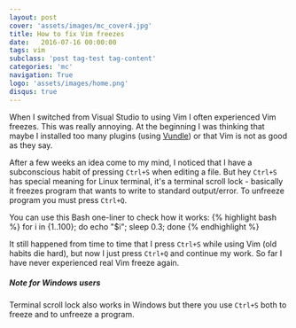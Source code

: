 ```yaml
---
layout: post
cover: 'assets/images/mc_cover4.jpg'
title: How to fix Vim freezes
date:   2016-07-16 00:00:00
tags: vim 
subclass: 'post tag-test tag-content'
categories: 'mc'
navigation: True
logo: 'assets/images/home.png'
disqus: true
---
```


When I switched from Visual Studio to using Vim I often experienced
Vim freezes. This was really annoying. At the beginning I was thinking
that maybe I installed too many plugins 
(using [Vundle](https://github.com/VundleVim/Vundle.vim)) or that
Vim is not as good as they say. 

After a few weeks an
idea come to my mind, I noticed that I have a subconscious habit of
pressing `Ctrl+S` when editing a file. But hey `Ctrl+S` has
special meaning for Linux terminal, it's a terminal scroll lock - 
basically it freezes program that wants to write to standard output/error.
To unfreeze program you must press `Ctrl+Q`.

You can use this Bash one-liner to check how it works:
{% highlight bash %}
for i in {1..100}; do echo "$i"; sleep 0.3; done
{% endhighlight %}

It still happened from time to time that I press `Ctrl+S` while using
Vim (old habits die hard), but now I just press `Ctrl+Q` and continue
my work. So far I have never experienced real Vim freeze again.

##### Note for Windows users
Terminal scroll lock also works in Windows but there you use
`Ctrl+S` both to freeze and to unfreeze a program.


